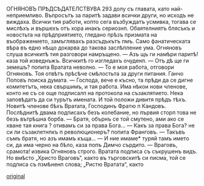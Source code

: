 ﻿ОГНЯНОВЪ ПРѢДСѢДАТЕЛСТВУВА
293
долу съ главата, като най-неприемливо. Въпросътъ за паритѣ задави всички други, но исходъ не виждаха.
Всички тия работи, копто сега възбуждатъ усмивка, тогава се мислѣхъ и вършехъ отъ хора инакъ сериознп. Обаятелниятъ блясъкъ и новостьта на прѣдприятието, гледано прѣзъ призмата на въображението, замъглявахъ разсъдъкътъ пмъ. Само фанатическата вѣра въ едно нѣщо докарва до такова заслѣпление ума.
Огняновъ слуша всичкитѣ тия разговори намръщено.
— Азъ щъ ги намѣри паритѣ! каза той изведнъжъ. Всичкитѣ го изгледахъ очуденп.
— Отъ дѣ ще ги земешъ? попита Вратата неволно.
— То е моя работа, отговори Огняновъ.
Тоя отвѣтъ прѣсѣче смѣлостьта за други питания.
Ганчо Поповъ поиска думата.
— Господа, вече е късно, та прѣди да се дигне комитетътъ, нека свършимъ, и тая работа. Има нѣкои нови членове, конто не съ се още подписалп на протокола на съзаклятието. Нека заповѣдатъ да си турътъ имената. И той положи дивитя прѣдъ тѣхъ.
Новитѣ членове бѣхъ Вратата, Господинъ Фратю п Кандовъ.
Послѣднитѣ двама подписахъ безъ колебание, но първия сторп това не безъ вътрѣшна борба.
— Братя, обърнъ се той смутено, ами ако се хване тая книга ? отивамъ си за права Бога...
— Какъ за права Бога? не си ли съзаклетнпкъ п революционеръ? попита Франговъ.
— Такъвъ съмъ братя, но азъ имамъ къща...
— И ние имаме* туряй тамъ името си, да има черно на бѣло, каза попъ Димчо сърдито.
— Враговъ, срамота! извика Огняновъ строго.
Вратата подписа съ съкрушенъ видъ. Но вмѣсто „Христо Враговъ“, както въ търговскитѣ си писма, той се подписа съ пзмѣненп слова; „Ристю Вратата“, както

[original](images/330.jpg)
